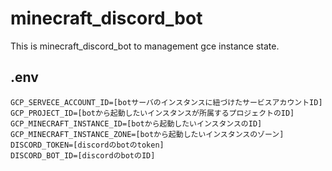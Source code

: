 # minecraft_discord_bot
This is minecraft_discord_bot to management gce instance state.

## .env
```
GCP_SERVECE_ACCOUNT_ID=[botサーバのインスタンスに紐づけたサービスアカウントID]
GCP_PROJECT_ID=[botから起動したいインスタンスが所属するプロジェクトのID]
GCP_MINECRAFT_INSTANCE_ID=[botから起動したいインスタンスのID]
GCP_MINECRAFT_INSTANCE_ZONE=[botから起動したいインスタンスのゾーン]
DISCORD_TOKEN=[discordのbotのtoken]
DISCORD_BOT_ID=[discordのbotのID]
```
